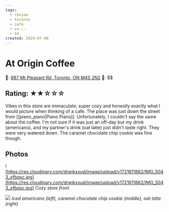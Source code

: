 ```yaml
---
tags:
  - review
  - toronto
  - cafe
  - ★★☆☆☆
  - $$
created: 2024-07-08
---
```


# At Origin Coffee

📌: [687 Mt Pleasant Rd, Toronto, ON M4S 2N2](https://maps.app.goo.gl/AZsrwbtBjPeb11C96)
💸: \$\$

## Rating: ★★☆☆☆

Vibes in this store are immaculate, super cozy and honestly exactly what I would picture when thinking of a cafe. The place was just down the street from [[piano_piano|Piano Piano]]. Unfortunately, I couldn't say the same about the coffee. I'm not sure if it was just an off-day but my drink (americano), and my partner's drink (oat latte) just didn't taste right. They were very watered down. The caramel chocolate chip cookie was fine though.

## Photos

![https://res.cloudinary.com/drwjkxxud/image/upload/v1721611862/IMG_5043_xfbqsc.jpg](https://res.cloudinary.com/drwjkxxud/image/upload/v1721611862/IMG_5043_xfbqsc.jpg)
*Cozy store front*

![](https://res.cloudinary.com/drwjkxxud/image/upload/v1721090830/E1D84FF5-819D-4ACF-BE35-A4B9D3D82B06_xdsye0.jpg)
*Iced americano (left), caramel chocolate chip cookie (middle), oat latte (right)*